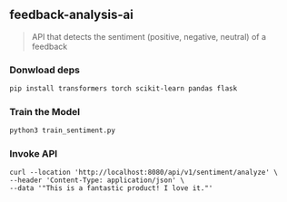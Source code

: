 ## feedback-analysis-ai
> API that detects the sentiment (positive, negative, neutral) of a feedback

### Donwload deps
```sh
pip install transformers torch scikit-learn pandas flask
```

### Train the Model
```sh
python3 train_sentiment.py
```

### Invoke API
```
curl --location 'http://localhost:8080/api/v1/sentiment/analyze' \
--header 'Content-Type: application/json' \
--data '"This is a fantastic product! I love it."'
```